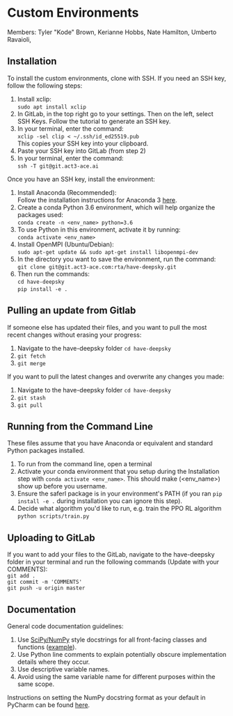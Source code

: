 # Custom Environments
Members:
Tyler "Kode" Brown, 
Kerianne Hobbs, 
Nate Hamilton, 
Umberto Ravaioli, 

## Installation
To install the custom environments, clone with SSH. If you need an SSH key, follow the following steps:  
1. Install xclip:  
`sudo apt install xclip`  
2. In GitLab, in the top right go to your settings.  Then on the left, select SSH Keys.  Follow the tutorial to generate an SSH key.  
3. In your terminal, enter the command:  
`xclip -sel clip < ~/.ssh/id_ed25519.pub`  
This copies your SSH key into your clipboard.  
4. Paste your SSH key into GitLab (from step 2)  
5. In your terminal, enter the command:  
`ssh -T git@git.act3-ace.ai`  

Once you have an SSH key, install the environment:  
1. Install Anaconda (Recommended):  
Follow the installation instructions for Anaconda 3 [here](https://docs.continuum.io/anaconda/install/).  
2. Create a conda Python 3.6 environment, which will help organize the packages used:  
`conda create -n <env_name> python=3.6`  
3. To use Python in this environment, activate it by running:  
`conda activate <env_name>`  
4. Install OpenMPI (Ubuntu/Debian):  
`sudo apt-get update && sudo apt-get install libopenmpi-dev`  
5. In the directory you want to save the environment, run the command:  
`git clone git@git.act3-ace.com:rta/have-deepsky.git`
6. Then run the commands:  
`cd have-deepsky`  
`pip install -e .`

## Pulling an update from Gitlab
If someone else has updated their files, and you want to pull the most recent changes without erasing your progress:  
1. Navigate to the have-deepsky folder `cd have-deepsky`  
2. `git fetch`  
3. `git merge`  

If you want to pull the latest changes and overwrite any changes you made:  
1. Navigate to the have-deepsky folder `cd have-deepsky`  
2. `git stash`  
3. `git pull`  

## Running from the Command Line
These files assume that you have Anaconda or equivalent and standard Python packages installed.
1. To run from the command line, open a terminal
2. Activate your conda environment that you setup during the Installation step with `conda activate <env_name>`. This should make (<env_name>) show up before you username.
3. Ensure the saferl package is in your environment's PATH (if you ran `pip install -e .` during installation you can ignore this step).
4. Decide what algorithm you'd like to run, e.g. train the PPO RL algorithm `python scripts/train.py`

## Uploading to GitLab
If you want to add your files to the GitLab, navigate to the have-deepsky folder in your terminal and run the following commands (Update with your COMMENTS):  
`git add .`  
`git commit -m 'COMMENTS'`  
`git push -u origin master`

## Documentation

General code documentation guidelines:
1. Use [SciPy/NumPy](https://numpydoc.readthedocs.io/en/latest/format.html) style docstrings for all front-facing classes and functions ([example](https://sphinxcontrib-napoleon.readthedocs.io/en/latest/example_numpy.html)).
2. Use Python line comments to explain potentially obscure implementation details where they occur.
3. Use descriptive variable names.
4. Avoid using the same variable name for different purposes within the same scope.

Instructions on setting the NumPy docstring format as your default in PyCharm can be found [here](https://www.jetbrains.com/help/pycharm/settings-tools-python-integrated-tools.html).
